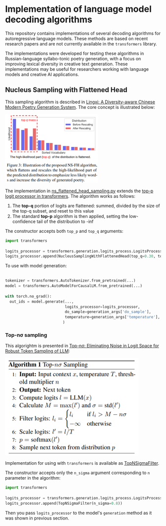 # Implementation of language model decoding algorithms

This repository contains implementations of several decoding algorithms for autoregressive language models. These methods are based on recent research papers and are not currently available in the `transformers` library.

The implementations were developed for testing these algorithms in Russian-language syllabo-tonic poetry generation, with a focus on improving lexical diversity in creative text generation. These implementations may be useful for researchers working with language models and creative AI applications.

## Nucleus Sampling with Flattened Head

This sampling algorithm is described in [Lingxi: A Diversity-aware Chinese Modern Poetry Generation System](https://aclanthology.org/2023.acl-demo.6.pdf). The core concept is illustrated below:

![Figure 3](ns_fh_figure3.png)

The implementation in [ns_flattened_head_sampling.py](ns_flattened_head_sampling.py) extends the [top-p logit processor in transformers](https://huggingface.co/docs/transformers.js/en/api/generation/logits_process#new-topplogitswarpertopp-options). The algorithm works as follows:

1. The **top-q** portion of logits are flattened: summed, divided by the size of the top-q subset, and reset to this value
2. The standard **top-p** algorithm is then applied, setting the low-confidence tail of the distribution to -inf

The constructor accepts both `top_p` and `top_q` arguments:

```python
import transformers

logits_processor = transformers.generation.logits_process.LogitsProcessorList()
logits_processor.append(NucleusSamplingWithFlattenedHead(top_q=0.30, top_p=0.50))
```

To use with model generation:

```python

tokenizer = transformers.AutoTokenizer.from_pretrained(...)
model = transformers.AutoModelForCausalLM.from_pretrained(...)

with torch.no_grad():
  out_ids = model.generate(...,
                           logits_processor=logits_processor,
                           do_sample=generation_args['do_sample'],
                           temperature=generation_args['temperature'],
                          )
```

### Top-nσ sampling

This algorightm is presented in [Top-nσ: Eliminating Noise in Logit Space for Robust Token Sampling of LLM](https://aclanthology.org/2025.acl-long.528.pdf):

![Algorithm 1](top_nsigma_sampling.png)

Implementation for using with `transformers` is available as [TopNSigmaFilter](top_nsigma_filter.py).

The constructor accepts only the `n_sigma` argument corresponding to `n` parameter in the algorithm:

```python
import transformers

logits_processor = transformers.generation.logits_process.LogitsProcessorList()
logits_processor.append(TopNSigmaFilter(n_sigma=0.8))
```

Then you pass `logits_processor` to the model's `generation` method as it was shown in previous section.




